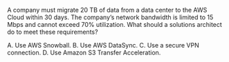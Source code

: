 A company must migrate 20 TB of data from a data center to the AWS Cloud within 30 days. The company’s network bandwidth is limited to 15 Mbps and cannot exceed 70% utilization. What should a solutions architect do to meet these requirements? 

A. Use AWS Snowball. 
B. Use AWS DataSync. 
C. Use a secure VPN connection. 
D. Use Amazon S3 Transfer Acceleration.